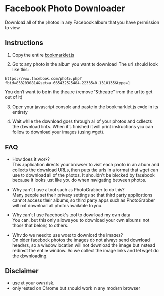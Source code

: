 # Facebook Photo Downloader
Download all of the photos in any Facebook album that you have permission to view

## Instructions

1) Copy the entire [bookmarklet.js](https://raw.github.com/evanbeard/Facebook-Photo-Downloader/master/bookmarklet.js)   

2) Go to any photo in the album you want to download. The url should look like this:   

  ``https://www.facebook.com/photo.php?fbid=8532030814&set=a.665432525484.2233540.1310135&type=1``   

You don't want to be in the theatre (remove "&theatre" from the url to get out of it).   

3) Open your javascript console and paste in the bookmarklet.js code in its entirety   

4) Wait while the download goes through all of your photos and collects the download links. When it's finished it will 
print instructions you can follow to download your images (using wget).   


## FAQ

- How does it work?   
This application directs your browser to visit each photo in an album and collects the download URLs,
then puts the urls in a format that wget can use to download all of the photos. It shouldn't be
blocked by facebook because it looks just like you do when navigating between photos.

- Why can't I use a tool such as PhotoGrabber to do this?   
Many people set their privacy settings so that third party applications cannot access their albums,
so third party apps such as PhotoGrabber will not download all photos available to you.

- Why can't I use Facebook's tool to download my own data   
You can, but this only allows you to download your own albums, not those that belong to others.

- Why do we need to use wget to download the images?   
On older facebook photos the images do not always send download headers, so a window.location will not download the
image but instead redirect the entire window. So we collect the image links and let wget do the downloading.

## Disclaimer
- use at your own risk.
- only tested on Chrome but should work in any modern browser
